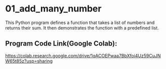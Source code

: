# 01_add_many_number
This Python program defines a function that takes a list of numbers and returns their sum. It then demonstrates the function with a predefined list.
## Program Code Link(Google Colab):
https://colab.research.google.com/drive/1qACOEPwaa7BbXfoi4Uz59CuJNW65t85z?usp=sharing